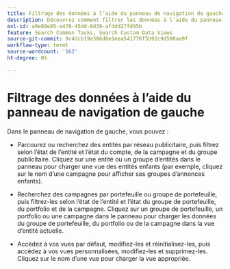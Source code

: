 ```yaml
---
title: Filtrage des données à l’aide du panneau de navigation de gauche
description: Découvrez comment filtrer les données à l’aide du panneau de navigation de gauche.
exl-id: a0e88e85-e470-45dd-8d39-afddd27fd95b
feature: Search Common Tasks, Search Custom Data Views
source-git-commit: 9c4dcb19e386d8e1eea541776f5b92c9d500ae9f
workflow-type: tm+mt
source-wordcount: '162'
ht-degree: 0%

---
```


# Filtrage des données à l’aide du panneau de navigation de gauche

Dans le panneau de navigation de gauche, vous pouvez :

* Parcourez ou recherchez des entités par réseau publicitaire, puis filtrez selon l’état de l’entité et l’état du compte, de la campagne et du groupe publicitaire. Cliquez sur une entité ou un groupe d’entités dans le panneau pour charger une vue des entités enfants (par exemple, cliquez sur le nom d’une campagne pour afficher ses groupes d’annonces enfants).

* Recherchez des campagnes par portefeuille ou groupe de portefeuille, puis filtrez-les selon l’état de l’entité et l’état du groupe de portefeuille, du portfolio et de la campagne. Cliquez sur un groupe de portefeuille, un portfolio ou une campagne dans le panneau pour charger les données du groupe de portefeuille, du portfolio ou de la campagne dans la vue d’entité actuelle.

* Accédez à vos vues par défaut, modifiez-les et réinitialisez-les, puis accédez à vos vues personnalisées, modifiez-les et supprimez-les. Cliquez sur le nom d’une vue pour charger la vue appropriée.
